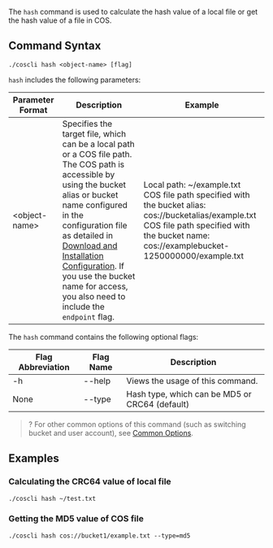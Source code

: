 The `hash` command is used to calculate the hash value of a local file or get the hash value of a file in COS.

## Command Syntax


```plaintext
./coscli hash <object-name> [flag]
```

`hash` includes the following parameters:

| Parameter Format | Description | Example |
| --------- | ------------- | ------------------------ |
| &lt;object-name&gt; | Specifies the target file, which can be a local path or a COS file path. The COS path is accessible by using the bucket alias or bucket name configured in the configuration file as detailed in [Download and Installation Configuration](https://intl.cloud.tencent.com/document/product/436/43265). If you use the bucket name for access, you also need to include the `endpoint` flag. | Local path: ~/example.txt <br>COS file path specified with the bucket alias: cos://bucketalias/example.txt <br>COS file path specified with the bucket name: cos://examplebucket-1250000000/example.txt |

The `hash` command contains the following optional flags:

| Flag Abbreviation | Flag Name     | Description                         |
| --------- | ------------- | -------------------------------------- |
| -h |  --help |   Views the usage of this command. |
|     None      | --type        | Hash type, which can be MD5 or CRC64 (default) |

>? For other common options of this command (such as switching bucket and user account), see [Common Options](https://www.tencentcloud.com/document/product/436/46273).
>

## Examples

### Calculating the CRC64 value of local file

```plaintext
./coscli hash ~/test.txt
```

### Getting the MD5 value of COS file

```plaintext
./coscli hash cos://bucket1/example.txt --type=md5
```

